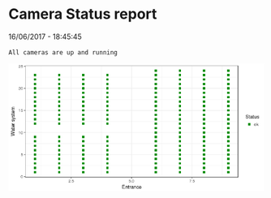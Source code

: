 Camera Status report
================
16/06/2017 - 18:45:45

    All cameras are up and running

![](camreport_files/figure-markdown_github/unnamed-chunk-2-1.png)
